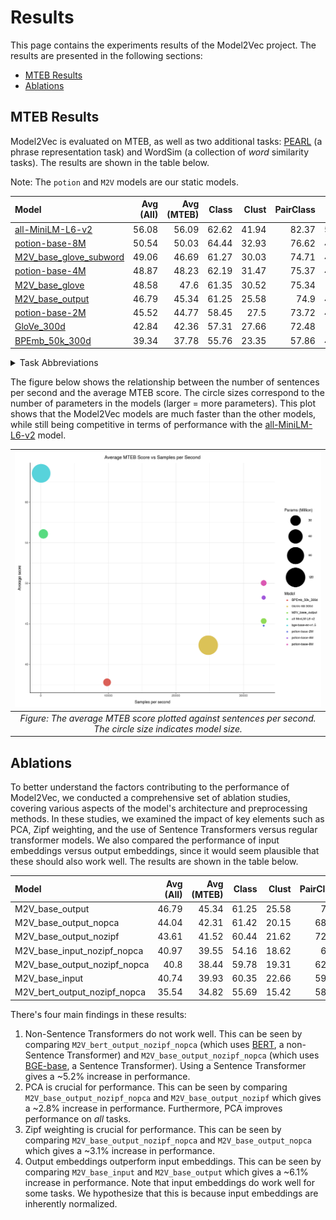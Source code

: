# Results

This page contains the experiments results of the Model2Vec project. The results are presented in the following sections:
- [MTEB Results](#mteb-results)
- [Ablations](#ablations)

## MTEB Results

Model2Vec is evaluated on MTEB, as well as two additional tasks: [PEARL](https://github.com/tigerchen52/PEARL) (a phrase representation task) and WordSim (a collection of _word_ similarity tasks). The results are shown in the table below.

Note: The `potion` and `M2V` models are our static models.

| Model                  |   Avg (All) |   Avg (MTEB) |   Class |   Clust |   PairClass |   Rank |    Ret |    STS |    Sum |   Pearl |   WordSim |
|:-----------------------|------------:|-------------:|--------:|--------:|------------:|-------:|-------:|-------:|-------:|--------:|----------:|
| [all-MiniLM-L6-v2](https://huggingface.co/sentence-transformers/all-MiniLM-L6-v2)        | 56.08     | 56.09      | 62.62  | 41.94  | 82.37     | 58.04  | 41.95  | 78.90  | 30.81  | 60.83  | 49.91   |
| [potion-base-8M](https://huggingface.co/minishlab/potion-base-8M)         |       50.54 |        50.03 |   64.44 |   32.93 |       76.62 |  49.73 |  31.71 |  73.24 |  29.28 |   53.54 |     50.75 |
| [M2V_base_glove_subword](https://huggingface.co/minishlab/M2V_base_glove_subword) |       49.06 |        46.69 |   61.27 |   30.03 |       74.71 |  49.15 |  27.16 |  69.09 |  30.08 |   56.82 |     57.99 |
| [potion-base-4M](https://huggingface.co/minishlab/potion-base-4M)         |       48.87 |        48.23 |   62.19 |   31.47 |       75.37 |  48.75 |  29.11 |  72.19 |  28.89 |   52.55 |     49.21 |
| [M2V_base_glove](https://huggingface.co/minishlab/M2V_base_glove)         |       48.58 |        47.6  |   61.35 |   30.52 |       75.34 |  48.5  |  29.26 |  70.31 |  31.5  |   50.28 |     54.29 |
| [M2V_base_output](https://huggingface.co/minishlab/M2V_base_output)        |       46.79 |        45.34 |   61.25 |   25.58 |       74.9  |  47.63 |  26.14 |  68.58 |  29.2  |   54.02 |     49.18 |
| [potion-base-2M](https://huggingface.co/minishlab/potion-base-2M)         |       45.52 |        44.77 |   58.45 |   27.5  |       73.72 |  46.82 |  24.13 |  70.14 |  31.51 |   50.82 |     44.72 |
| [GloVe_300d](https://huggingface.co/sentence-transformers/average_word_embeddings_glove.6B.300d)             |       42.84 |        42.36 |   57.31 |   27.66 |       72.48 |  43.3  |  22.78 |  61.9  |  28.81 |   45.65 |     43.05 |
| [BPEmb_50k_300d](https://github.com/bheinzerling/bpemb)         |       39.34 |        37.78 |   55.76 |   23.35 |       57.86 |  43.21 |  17.5  |  55.1  |  29.74 |   47.56 |     41.28 |


<details>
  <summary>  Task Abbreviations </summary>

For readability, the MTEB task names are abbreviated as follows:
- Class: Classification
- Clust: Clustering
- PairClass: PairClassification
- Rank: Reranking
- Ret: Retrieval
- STS: Semantic Textual Similarity
- Sum: Summarization
</details>

The figure below shows the relationship between the number of sentences per second and the average MTEB score. The circle sizes correspond to the number of parameters in the models (larger = more parameters).
This plot shows that the Model2Vec models are much faster than the other models, while still being competitive in terms of performance with the [all-MiniLM-L6-v2](https://huggingface.co/sentence-transformers/all-MiniLM-L6-v2) model.

| ![Description](../assets/images/speed_vs_mteb_score_v2.png) |
|:--:|
|*Figure: The average MTEB score plotted against sentences per second. The circle size indicates model size.*|


## Ablations

To better understand the factors contributing to the performance of Model2Vec, we conducted a comprehensive set of ablation studies, covering various aspects of the model's architecture and preprocessing methods. In these studies, we examined the impact of key elements such as PCA, Zipf weighting, and the use of Sentence Transformers versus regular transformer models. We also compared the performance of input embeddings versus output embeddings, since it would seem plausible that these should also work well. The results are shown in the table below.


| Model                        |   Avg (All) |   Avg (MTEB) |   Class |   Clust |   PairClass |   Rank |   Ret |   STS |   Sum |   Pearl |   WordSim |
|:-----------------------------|------------:|-------------:|--------:|--------:|------------:|-------:|------:|------:|------:|--------:|----------:|
| M2V_base_output              |       46.79 |        45.34 |   61.25 |   25.58 |       74.9  |  47.63 | 26.14 | 68.58 | 29.2  |   54.02 |     49.18 |
| M2V_base_output_nopca        |       44.04 |        42.31 |   61.42 |   20.15 |       68.21 |  44.67 | 25.25 | 61.87 | 29.85 |   51.02 |     48.96 |
| M2V_base_output_nozipf       |       43.61 |        41.52 |   60.44 |   21.62 |       72.15 |  45.57 | 20.35 | 62.71 | 30.66 |   52.28 |     49.17 |
| M2V_base_input_nozipf_nopca  |       40.97 |        39.55 |   54.16 |   18.62 |       68.3  |  43.65 | 23.63 | 59.38 | 32.04 |   50.19 |     40.52 |
| M2V_base_output_nozipf_nopca |       40.8  |        38.44 |   59.78 |   19.31 |       62.39 |  42.26 | 19.01 | 55.16 | 30    |   49.09 |     48.97 |
| M2V_base_input               |       40.74 |        39.93 |   60.35 |   22.66 |       59.63 |  43.02 | 25.47 | 50.05 | 29.35 |   50.61 |     34.47 |
| M2V_bert_output_nozipf_nopca              |       35.54 |        34.82 |   55.69 |   15.42 |       58.68 |  39.87 | 12.92 | 55.24 | 30.15 |   46.9  |     26.72 |


There's four main findings in these results:
1. Non-Sentence Transformers do not work well. This can be seen by comparing `M2V_bert_output_nozipf_nopca` (which uses [BERT](https://huggingface.co/google-bert/bert-base-uncased), a non-Sentence Transformer) and `M2V_base_output_nozipf_nopca` (which uses [BGE-base](https://huggingface.co/BAAI/bge-base-en-v1.5), a Sentence Transformer). Using a Sentence Transformer gives a ~5.2% increase in performance.
2. PCA is crucial for performance. This can be seen by comparing `M2V_base_output_nozipf_nopca` and `M2V_base_output_nozipf` which gives a ~2.8% increase in performance. Furthermore, PCA improves performance on _all_ tasks.
3. Zipf weighting is crucial for performance. This can be seen by comparing `M2V_base_output_nozipf_nopca` and `M2V_base_output_nopca` which gives a ~3.1% increase in performance.
4. Output embeddings outperform input embeddings. This can be seen by comparing `M2V_base_input` and `M2V_base_output` which gives a ~6.1% increase in performance. Note that input embeddings do work well for some tasks. We hypothesize that this is because input embeddings are inherently normalized.
